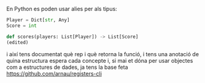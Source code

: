 
En Python es poden usar alies per als tipus:

```python
Player = Dict[str, Any]
Score = int

def scores(players: List[Player]) -> List[Score]
(edited)
```

i així tens documentat què rep i què retorna la funció, i tens una anotació de quina estructura espera cada concepte
i, si mai et dóna per usar objectes com a estructures de dades, ja tens la base feta
https://github.com/arnau/registers-cli